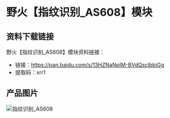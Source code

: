 # 野火【指纹识别_AS608】模块

## 资料下载链接
野火【指纹识别_AS608】模块资料链接：
* 链接：https://pan.baidu.com/s/13HZNaNpIM-BVdQsclbbiGg 
* 提取码：xrr1 

## 产品图片
![指纹识别_AS608](https://raw.githubusercontent.com/wiki/Embdefire/products/images/模块产品/传感器/指纹识别_AS608.jpg)